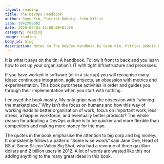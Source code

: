 ```yaml
---
layout: reading
title: The DevOps Handbook
author: Gene Kim, Patrick Debois, John Willis
isbn: 1942788002
date: 2020-09-01 12:00:00+01:00
category: reading
image: reading
body_id: blog
description: Notes on The DevOps Handbook by Gene Kim, Patrick Debois and John Willis
---
```


It is what it says on the tin: A handbook. Follow it front to back and you learn how to set up your organisation’s IT with tight infrastructure and processes.

If you have worked in software (or in a startup) you will recognise many ideas: continuous integration, agile projects, an obsession with metrics and experimentation. This book puts these activities in order and guides you through their implementation when you start with nothing.

I enjoyed the book mostly. My only gripe was the obsession with “winning the marketplace.” Why isn’t the focus on humans and how this way of working leads to better organisation of work, focus on important work, less stress, a happier workforce, and eventually better products? The whole reason for adopting a DevOps culture is to be quicker and more flexible than competitors and making more money for the man.

The quotes in the book emphasise the attention to big corp and big money. It consistently follows a pattern: “Some wise words” said Jane Doe, Head of BS at Some Silicon Valley Big Shot, who had a revenue of three gazillion dollars and 2 billion users in 2012. A lot of words are wasted like this not adding anything to the many great ideas in this book.
